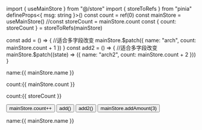 import { useMainStore } from "@/store"
import { storeToRefs } from "pinia"
defineProps<{ msg: string }>()
const count = ref(0)
const mainStore = useMainStore()
//const storeCount = mainStore.count
const { count: storeCount } = storeToRefs(mainStore)

const add = () => {
  //适合多字段改变
  mainStore.$patch({
    name: "arch",
    count: mainStore.count + 1
  })
}
const add2 = () => {
  //适合多字段改变
  mainStore.$patch((state) => ({
    name: "arch2",
    count: mainStore.count + 2
  }))
}

 <div>
   <p>name:{{ mainStore.name }}</p>
   <p>count:{{ mainStore.count }}</p>
   <p>count:{{ storeCount }}</p>
   <button @click="mainStore.count++">mainStore.count++</button>
   <button @click="add()">add()</button>
   <button @click="add2()">add2()</button>
   <button @click="mainStore.addAmount(3)">mainStore.addAmount(3)</button>
   <p>name:{{ mainStore.name }}</p>
 </div>
 
